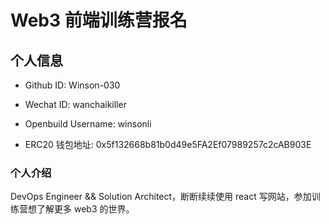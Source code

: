 # Web3 前端训练营报名

## 个人信息

* Github ID: Winson-030

* Wechat ID: wanchaikiller

* Openbuild Username: winsonli

* ERC20 钱包地址: 0x5f132668b81b0d49e5FA2Ef07989257c2cAB903E

### 个人介绍

DevOps Engineer && Solution Architect，断断续续使用 react 写网站，参加训练营想了解更多 web3 的世界。
